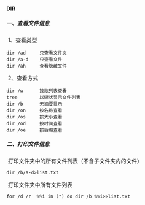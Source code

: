 #### DIR

##### 一、查看文件信息

​	1、查看类型

```
dir /ad		只查看文件夹
dir /a-d	只查看文件
dir /ah		查看隐藏文件	
```

​	2、查看方式

```
dir /w		按款列表查看
tree		以树状显示文件列表
dir /b		无摘要显示
dir /on		按名称查看
dir /os 	按大小查看
dir /od 	按时间查看
dir /oe	    按后缀查看
```



##### 二、打印文件信息

​	打印文件夹中的所有文件列表（不含子文件夹内的文件）

```
dir /b/a-d>list.txt
```

​	打印文件夹中所有文件列表

```
for /d /r  %%i in (*) do dir /b %%i>>list.txt
```


